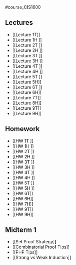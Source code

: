 #course_CIS1600
## Lectures
- [[Lecture 1T]]
- [[Lecture 1H ]]
- [[Lecture 2T ]]
- [[Lecture 2H ]]
- [[Lecture 3T ]]
- [[Lecture 3H ]]
- [[Lecture 4T ]]
- [[Lecture 4H ]]
- [[Lecture 5T ]]
- [[Lecture 5H]]
- [[Lecture 6T ]]
- [[Lecture 6H]]
- [[Lecture 7T]]
- [[Lecture 8H]]
- [[Lecture 9T]]
- [[Lecture 9H]] 

## Homework
- [[HW 1T ]]
- [[HW 1H ]]
- [[HW 2T ]]
- [[HW 2H ]]
- [[HW 3T ]]
- [[HW 3H ]]
- [[HW 4T ]]
- [[HW 4H ]]
- [[HW 5T ]]
- [[HW 5H ]]
- [[HW 6T]]
- [[HW 6H]]
- [[HW 7H]]
- [[HW 9T]]
- [[HW 9H]]

## Midterm 1 
- [[Set Proof Strategy]] 
- [[Combinatorial Proof Tips]] 
- [[PHP Tips]] 
- [[Strong vs Weak Induction]] 

